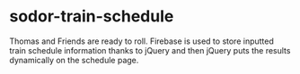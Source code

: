 # sodor-train-schedule

Thomas and Friends are ready to roll.  Firebase is used to store inputted train schedule information thanks to jQuery and then jQuery puts the results dynamically on the schedule page.
